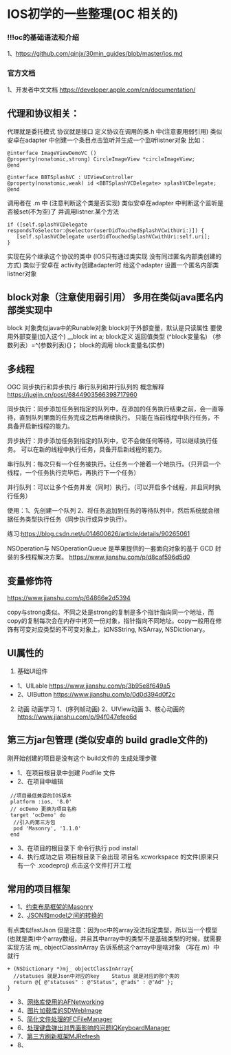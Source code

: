 # IOS初学的一些整理(OC 相关的)
### !!!oc的基础语法和介绍
1、https://github.com/qinjx/30min_guides/blob/master/ios.md

### 官方文档
1、开发者中文文档 https://developer.apple.com/cn/documentation/



## 代理和协议相关：
  代理就是委托模式 协议就是接口
  定义协议在调用的类.h  中(注意要用弱引用)   类似安卓在adapter 中创建一个条目点击监听并生成一个监听listner对象
  比如：
```  IOS
@interface ImageViewDemoVC ()
@property(nonatomic,strong) CircleImageView *circleImageView;
@end

@interface BBTSplashVC : UIViewController
@property(nonatomic,weak) id <BBTSplashVCDelegate> splashVCDelegate;
@end
```

  调用者在 .m 中 (注意判断这个类是否实现)   类似安卓在adapter 中判断这个监听是否被set(不为空)了 并调用listner.某个方法
```  IOS
if ([self.splashVCDelegate respondsToSelector:@selector(userDidTouchedSplashVCwithUri:)]) {
   [self.splashVCDelegate userDidTouchedSplashVCwithUri:self.uri];
}
```
  实现在另个继承这个协议的类中 (IOS只有通过类实现 没有同过匿名内部类创建的方式) 类似于安卓在 activity创建adapter时 给这个adapter 设置一个匿名内部类listner对象


##  block对象（注意使用弱引用）  多用在类似java匿名内部类实现中

  block 对象类似java中的Runable对象  block对于外部变量，默认是只读属性 要使用外部变量(加入这个) __block int a;
  block定义    返回值类型 (^block变量名) （参数列表）=^(参数列表){}；
  block的调用  block变量名(实参)


## 多线程
OGC 同步执行和异步执行 串行队列和并行队列的
概念解释 https://juejin.cn/post/6844903566398717960

同步执行：同步添加任务到指定的队列中，在添加的任务执行结束之前，会一直等待，直到队列里面的任务完成之后再继续执行。
        只能在当前线程中执行任务，不具备开启新线程的能力。

异步执行：异步添加任务到指定的队列中，它不会做任何等待，可以继续执行任务。
        可以在新的线程中执行任务，具备开启新线程的能力。

串行队列：每次只有一个任务被执行。让任务一个接着一个地执行。（只开启一个线程，一个任务执行完毕后，再执行下一个任务）

并行队列：可以让多个任务并发（同时）执行。（可以开启多个线程，并且同时执行任务）

使用：1、先创建一个队列 2、将任务追加到任务的等待队列中，然后系统就会根据任务类型执行任务（同步执行或异步执行）。


练习:https://blog.csdn.net/u014600626/article/details/90265061

NSOperation与 NSOperationQueue 是苹果提供的一套面向对象的基于 GCD 封装的多线程解决方案。
https://www.jianshu.com/p/d8caf596d5d0

## 变量修饰符
https://www.jianshu.com/p/64866e2d5394

copy与strong类似。不同之处是strong的复制是多个指针指向同一个地址，而copy的复制每次会在内存中拷贝一份对象，指针指向不同地址。copy一般用在修饰有可变对应类型的不可变对象上，如NSString, NSArray, NSDictionary。

## UI属性的
1. 基础UI组件
+ 1、UILable   https://www.jianshu.com/p/3b95e8f649a5
+ 2、UIButton  https://www.jianshu.com/p/0d0d394d0f2c

2. 动画
动画学习  1、(序列帧动画) 2、UIView动画 3、核心动画的
https://www.jianshu.com/p/94f047efee6d

## 第三方jar包管理 (类似安卓的 build gradle文件的)
刚开始创建的项目是没有这个 build文件的 生成处理步骤
+ 1、在项目根目录中创建  Podfile 文件
+ 2、在项目中编辑
```  IOS
 //项目最低兼容的IOS版本
 platform :ios, '8.0'
 // ocDemo 更换为项目名称
 target 'ocDemo' do
  //引入的第三方包
  pod 'Masonry', '1.1.0'
 end
```
+ 3、在项目的根目录下 命令行执行 pod install
+ 4、执行成功之后 项目根目录下会出现  项目名.xcworkspace  的文件(原来只有一个 .xcodeproj)   点击这个文件打开工程

## 常用的项目框架
+ 1、[约束布局框架的Masonry](https://github.com/SnapKit/Masonry)
+ 2、[JSON和model之间的转换的](https://github.com/CoderMJLee/MJExtension)

有点类似fastJson 但是注意：因为oc中的array没法指定类型，所以当一个模型(也就是类)中个array数组，并且其中array中的类型不是基础类型的时候，就需要实现方法  mj_ objectClassInArray  告诉系统这个array中是啥对象 （写在.m）中就行
```  IOS
+ (NSDictionary *)mj_ objectClassInArray{
  //statuses 就是Json中对应的key    Status 就是对应的那个类的
  return @{ @"statuses" : @"Status", @"ads" : @"Ad" };
}
```
+ 3、[网络库使用的AFNetworking](https://github.com/AFNetworking/AFNetworking)
+ 4、[图片加载库的SDWebImage](https://github.com/SDWebImage/SDWebImage)
+ 5、[简化文件处理的FCFileManager](https://github.com/fabiocaccamo/FCFileManager)
+ 6、[处理键盘弹出对界面影响的问题IQKeyboardManager](https://github.com/hackiftekhar/IQKeyboardManager)
+ 7、[第三方刷新框架MJRefresh](https://github.com/CoderMJLee/MJRefresh)
+ 8、
